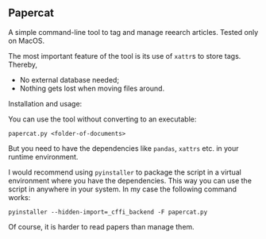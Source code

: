 Papercat
--------

A simple command-line tool to tag and manage reearch articles. Tested only on
MacOS.

The most important feature of the tool is its use of `xattr`s to store tags. Thereby,

* No external database needed;
* Nothing gets lost when moving files around.


Installation and usage:

You can use the tool without converting to an executable: 

```
papercat.py <folder-of-documents>
```

But you need to have the dependencies like `pandas`, `xattrs` etc. in your
runtime environment.

I would recommend using `pyinstaller` to package the script in a virtual
environment where you have the dependencies. This way you can use the script in
anywhere in your system. In my case the following command works:

```
pyinstaller --hidden-import=_cffi_backend -F papercat.py                   
```

Of course, it is harder to read papers than manage them.
